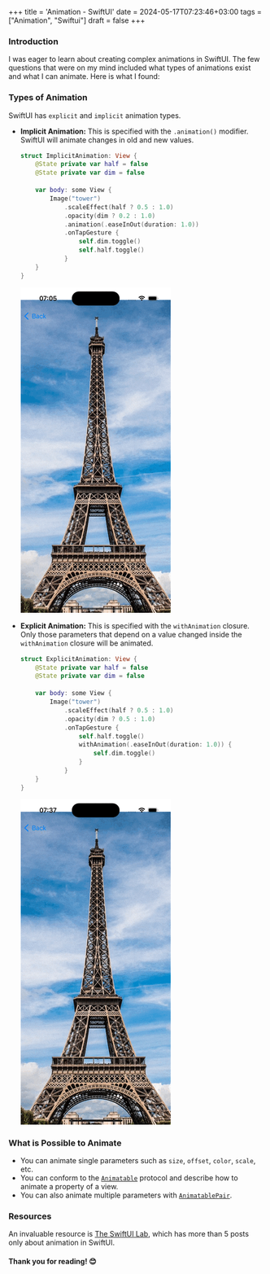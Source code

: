 +++
title = 'Animation - SwiftUI'
date = 2024-05-17T07:23:46+03:00
tags = ["Animation", "Swiftui"]
draft = false
+++

### Introduction
I was eager to learn about creating complex animations in SwiftUI. The few questions that were on my mind included what types of animations exist and what I can animate. Here is what I found:

### Types of Animation
SwiftUI has `explicit` and `implicit` animation types.
- **Implicit Animation:** This is specified with the `.animation()` modifier. SwiftUI will animate changes in old and new values.
    ```swift
    struct ImplicitAnimation: View {
        @State private var half = false
        @State private var dim = false

        var body: some View {
            Image("tower")
                .scaleEffect(half ? 0.5 : 1.0)
                .opacity(dim ? 0.2 : 1.0)
                .animation(.easeInOut(duration: 1.0))
                .onTapGesture {
                    self.dim.toggle()
                    self.half.toggle()
                }
        }
    }
    ```
    ![Implicit Animation](images/implicit.gif#center)

- **Explicit Animation:** This is specified with the `withAnimation` closure. Only those parameters that depend on a value changed inside the `withAnimation` closure will be animated.
    ```swift
    struct ExplicitAnimation: View {
        @State private var half = false
        @State private var dim = false

        var body: some View {
            Image("tower")
                .scaleEffect(half ? 0.5 : 1.0)
                .opacity(dim ? 0.5 : 1.0)
                .onTapGesture {
                    self.half.toggle()
                    withAnimation(.easeInOut(duration: 1.0)) {
                        self.dim.toggle()
                    }
                }
        }
    }
    ```
    ![Explicit Animation](images/explicit.gif#center)

### What is Possible to Animate
- You can animate single parameters such as `size`, `offset`, `color`, `scale`, etc.
- You can conform to the [`Animatable`](https://developer.apple.com/documentation/swiftui/animatable) protocol and describe how to animate a property of a view.
- You can also animate multiple parameters with [`AnimatablePair`](https://developer.apple.com/documentation/swiftui/animatablepair).

### Resources
An invaluable resource is [The SwiftUI Lab](https://swiftui-lab.com/), which has more than 5 posts only about animation in SwiftUI.


#### Thank you for reading! 😊
